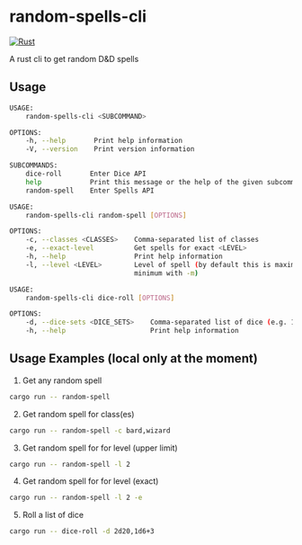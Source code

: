 # random-spells-cli
[![Rust](https://github.com/mbaeum/random-spells-cli/actions/workflows/test.yml/badge.svg?branch=main)](https://github.com/mbaeum/random-spells-cli/actions/workflows/test.yml) 

A rust cli to get random D&amp;D spells


## Usage
```bash
USAGE:
    random-spells-cli <SUBCOMMAND>

OPTIONS:
    -h, --help       Print help information
    -V, --version    Print version information

SUBCOMMANDS:
    dice-roll       Enter Dice API
    help            Print this message or the help of the given subcommand(s)
    random-spell    Enter Spells API
```

```bash
USAGE:
    random-spells-cli random-spell [OPTIONS]

OPTIONS:
    -c, --classes <CLASSES>    Comma-separated list of classes
    -e, --exact-level          Get spells for exact <LEVEL>
    -h, --help                 Print help information
    -l, --level <LEVEL>        Level of spell (by default this is maximum level, get exact with -e,
                               minimum with -m)
```

```bash
USAGE:
    random-spells-cli dice-roll [OPTIONS]

OPTIONS:
    -d, --dice-sets <DICE_SETS>    Comma-separated list of dice (e.g. 1d20+2)
    -h, --help                     Print help information
```

## Usage Examples (local only at the moment)
1. Get any random spell
```bash
cargo run -- random-spell
```
2. Get random spell for class(es)

```bash
cargo run -- random-spell -c bard,wizard
```
3. Get random spell for for level (upper limit)

```bash
cargo run -- random-spell -l 2
```
4. Get random spell for for level (exact)

```bash
cargo run -- random-spell -l 2 -e
```
5. Roll a list of dice
```bash
cargo run -- dice-roll -d 2d20,1d6+3
```